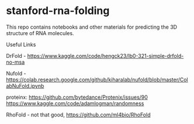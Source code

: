 # stanford-rna-folding
This repo contains notebooks and other materials for predicting the 3D structure of RNA molecules.


Useful Links

DrFold - https://www.kaggle.com/code/hengck23/lb0-321-simple-drfold-no-msa

Nufold - https://colab.research.google.com/github/kiharalab/nufold/blob/master/ColabNuFold.ipynb

proteinx:
https://github.com/bytedance/Protenix/issues/90
https://www.kaggle.com/code/adamlogman/randomness 

RhoFold - not that good, https://github.com/ml4bio/RhoFold




